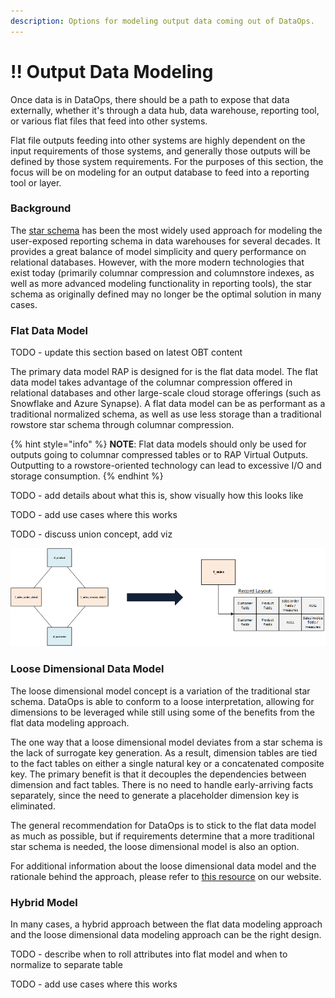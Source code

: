 ```yaml
---
description: Options for modeling output data coming out of DataOps.
---
```


# !! Output Data Modeling

Once data is in DataOps, there should be a path to expose that data externally, whether it's through a data hub, data warehouse, reporting tool, or various flat files that feed into other systems.

Flat file outputs feeding into other systems are highly dependent on the input requirements of those systems, and generally those outputs will be defined by those system requirements.  For the purposes of this section, the focus will be on modeling for an output database to feed into a reporting tool or layer.

### Background

The [star schema](https://www.kimballgroup.com/data-warehouse-business-intelligence-resources/kimball-techniques/dimensional-modeling-techniques/) has been the most widely used approach for modeling the user-exposed reporting schema in data warehouses for several decades.  It provides a great balance of model simplicity and query performance on relational databases.  However, with the more modern technologies that exist today \(primarily columnar compression and columnstore indexes, as well as more advanced modeling functionality in reporting tools\), the star schema as originally defined may no longer be the optimal solution in many cases.

### Flat Data Model

TODO - update this section based on latest OBT content

The primary data model RAP is designed for is the flat data model.  The flat data model takes advantage of the columnar compression offered in relational databases and other large-scale cloud storage offerings \(such as Snowflake and Azure Synapse\).  A flat data model can be as performant as a traditional normalized schema, as well as use less storage than a traditional rowstore star schema through columnar compression.

{% hint style="info" %}
**NOTE**:  Flat data models should only be used for outputs going to columnar compressed tables or to RAP Virtual Outputs.  Outputting to a rowstore-oriented technology can lead to excessive I/O and storage consumption.
{% endhint %}

TODO - add details about what this is, show visually how this looks like

TODO - add use cases where this works

TODO - discuss union concept, add viz

![An example of a star schema collapsed into a single flat table.](../.gitbook/assets/image%20%28259%29.png)

### 

### Loose Dimensional Data Model

The loose dimensional model concept is a variation of the traditional star schema.  DataOps is able to conform to a loose interpretation, allowing for dimensions to be leveraged while still using some of the benefits from the flat data modeling approach.

The one way that a loose dimensional model deviates from a star schema is the lack of surrogate key generation.  As a result, dimension tables are tied to the fact tables on either a single natural key or a concatenated composite key.  The primary benefit is that it decouples the dependencies between dimension and fact tables.  There is no need to handle early-arriving facts separately, since the need to generate a placeholder dimension key is eliminated.

The general recommendation for DataOps is to stick to the flat data model as much as possible, but if requirements determine that a more traditional star schema is needed, the loose dimensional model is also an option.

For additional information about the loose dimensional data model and the rationale behind the approach, please refer to [this resource](https://www.westmonroepartners.com/perspectives/resource/data-modeling-approach-leverage-analytics-reporting) on our website.

### Hybrid Model

In many cases, a hybrid approach between the flat data modeling approach and the loose dimensional data modeling approach can be the right design.

TODO - describe when to roll attributes into flat model and when to normalize to separate table

TODO - add use cases where this works

